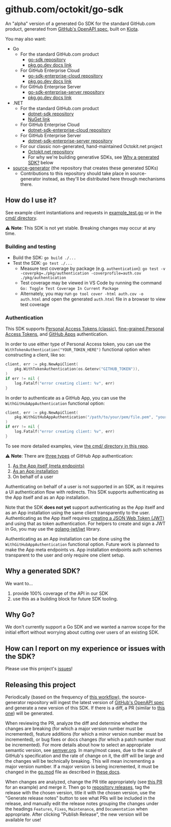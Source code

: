 # github.com/octokit/go-sdk

An "alpha" version of a generated Go SDK for the standard GitHub.com product, generated from [GitHub's OpenAPI spec](https://github.com/github/rest-api-description), built on [Kiota](https://github.com/microsoft/kiota).

You may also want:

- Go
	- For the standard GitHub.com product
		- [go-sdk repository](https://github.com/octokit/go-sdk)
		- [pkg.go.dev docs link](https://pkg.go.dev/github.com/octokit/go-sdk)
	- For GitHub Enterprise Cloud
		- [go-sdk-enterprise-cloud repository](https://github.com/octokit/go-sdk-enterprise-cloud)
		- [pkg.go.dev docs link](https://pkg.go.dev/github.com/octokit/go-sdk-enterprise-cloud)
	- For GitHub Enterprise Server
		- [go-sdk-enterprise-server repository](https://github.com/octokit/go-sdk-enterprise-server)
		- [pkg.go.dev docs link](https://pkg.go.dev/github.com/octokit/go-sdk-enterprise-server)
- .NET
	- For the standard GitHub.com product
		- [dotnet-sdk repository](https://github.com/octokit/dotnet-sdk)
		- [NuGet link](https://www.nuget.org/packages/GitHub.Octokit.SDK)
	- For GitHub Enterprise Cloud
		- [dotnet-sdk-enterprise-cloud repository](https://github.com/octokit/dotnet-sdk-enterprise-cloud)
	- For GitHub Enterprise Server
		- [dotnet-sdk-enterprise-server repository](https://github.com/octokit/dotnet-sdk-enterprise-server)
	- For our classic non-generated, hand-maintained Octokit.net project
		- [Octokit.net repository](https://github.com/octokit/octokit.net)
		- For why we're building generative SDKs, see [Why a generated SDK?](#why-a-generated-sdk) below
- [source-generator](https://github.com/octokit/source-generator) (the repository that creates these generated SDKs)
	- Contributions to this repository should take place in source-generator instead, as they'll be distributed here through mechanisms there.

## How do I use it?

See example client instantiations and requests in [example_test.go](pkg/example_test.go) or in the [cmd/ directory](cmd/).

⚠️ **Note**: This SDK is not yet stable. Breaking changes may occur at any time.

### Building and testing

- Build the SDK: `go build ./...`
- Test the SDK: `go test ./...`
	- Measure test coverage by package (e.g. `authentication`): `go test -v -coverpkg=./pkg/authentication -coverprofile=auth.cov ./pkg/authentication`
	- Test coverage may be viewed in VS Code by running the command `Go: Toggle Test Coverage In Current Package`
	- Alternately, you may run `go tool cover -html auth.cov -o auth.html` and open the generated `auth.html` file in a browser to view test coverage

### Authentication

This SDK supports [Personal Access Tokens (classic)](https://docs.github.com/en/authentication/keeping-your-account-and-data-secure/managing-your-personal-access-tokens#personal-access-tokens-classic), [fine-grained Personal Access Tokens](https://docs.github.com/en/authentication/keeping-your-account-and-data-secure/managing-your-personal-access-tokens#fine-grained-personal-access-tokens), and [GitHub Apps](https://docs.github.com/en/apps/creating-github-apps/authenticating-with-a-github-app/about-authentication-with-a-github-app) authentication.

In order to use either type of Personal Access token, you can use the `WithTokenAuthentication("YOUR_TOKEN_HERE")` functional option when constructing a client, like so:

```go
client, err := pkg.NewApiClient(
	pkg.WithTokenAuthentication(os.Getenv("GITHUB_TOKEN")),
)
if err != nil {
	log.Fatalf("error creating client: %v", err)
}
```

In order to authenticate as a GitHub App, you can use the `WithGitHubAppAuthentication` functional option:

```go
client, err := pkg.NewApiClient(
	pkg.WithGitHubAppAuthentication("/path/to/your/pem/file.pem", "your-client-ID", yourInstallationIDInt),
)
if err != nil {
	log.Fatalf("error creating client: %v", err)
}
```

To see more detailed examples, view [the cmd/ directory in this repo](cmd/).

⚠️ **Note**: There are [three types](https://docs.github.com/en/apps/creating-github-apps/authenticating-with-a-github-app/about-authentication-with-a-github-app) of GitHub App authentication:
1. [As the App itself (meta endpoints)](https://docs.github.com/en/rest/apps/apps?apiVersion=2022-11-28)
1. [As an App installation](https://docs.github.com/en/rest/authentication/endpoints-available-for-github-app-installation-access-tokens?apiVersion=2022-11-28)
1. On behalf of a user

Authenticating on behalf of a user is not supported in an SDK, as it requires a UI authentication flow with redirects. This SDK supports authenticating as the App itself and as an App installation.

Note that the SDK **does not yet** support authenticating as the App itself and as an App installation using the same client transparently to the user. Authenticating as the App itself requires [creating a JSON Web Token (JWT)](https://docs.github.com/en/apps/creating-github-apps/authenticating-with-a-github-app/generating-a-json-web-token-jwt-for-a-github-app) and using that as token authentication. For helpers to create and sign a JWT in Go, you may use the [golang-jwt/jwt](https://github.com/golang-jwt/jwt) library.

Authenticating as an App installation can be done using the `WithGitHubAppAuthentication` functional option. Future work is planned to make the App meta endpoints vs. App installation endpoints auth schemes transparent to the user and only require one client setup.

## Why a generated SDK?

We want to...
1.  provide 100% coverage of the API in our SDK
2.  use this as a building block for future SDK tooling.

## Why Go?

We don't currently support a Go SDK and we wanted a narrow scope for the initial effort without worrying about cutting over users of an existing SDK.

## How can I report on my experience or issues with the SDK?

Please use this project's [issues](https://github.com/octokit/go-sdk/issues)!

## Releasing this project

Periodically (based on the frequency of [this workflow](https://github.com/octokit/source-generator/blob/main/.github/workflows/build-go.yml)), the source-generator repository will ingest the latest version of [GitHub's OpenAPI spec](https://github.com/github/rest-api-description) and generate a new version of this SDK. If there is a diff, a PR (similar to [this one](https://github.com/octokit/go-sdk/pull/22)) will be generated.

When reviewing the PR, analyze the diff and determine whether the changes are breaking (for which a major version number must be incremented), feature additions (for which a minor version number must be incremented), or bug fixes or docs changes (for which a patch number must be incremented). For more details about how to select an appropriate semantic version, see [semver.org](https://semver.org/). In many/most cases, due to the scale of GitHub's specification and the rate of change on it, the diff will be large and the changes will be technically breaking. This will mean incrementing a major version number. If a major version is being incremented, it must be changed in the [go.mod](./go.mod) file as described in [these docs](https://go.dev/doc/modules/release-workflow#breaking).

When changes are analyzed, change the PR title appropriately (see [this PR](https://github.com/octokit/go-sdk/pull/40) for an example) and merge it. Then go to [repository releases](https://github.com/octokit/go-sdk/releases), tag the release with the chosen version, title it with the chosen version, use the "Generate release notes" button to see what PRs will be included in the release, and manually edit the release notes grouping the changes under the headings `Features`, `Fixes`, `Maintenance`, and `Documentation` when appropriate. After clicking "Publish Release", the new version will be available for use!
